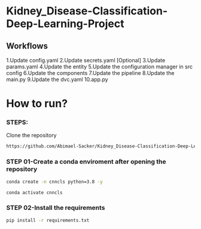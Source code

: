 # Kidney_Disease-Classification-Deep-Learning-Project

## Workflows
1.Update config.yaml
2.Update secrets.yaml [Optional]
3.Update params.yaml
4.Update the entity
5.Update the configuration manager in src config
6.Update the components
7.Update the pipeline
8.Update the main.py
9.Update the dvc.yaml
10.app.py


# How to run?

### STEPS:

Clone the repository

``` bash
https://github.com/Abimael-Sacker/Kidney_Disease-Classification-Deep-Learning-Project
```

### STEP 01-Create a conda enviroment after opening the repository
```bash
conda create -n cnncls python=3.8 -y
```

```bash
conda activate cnncls
```
### STEP 02-Install the requirements

```bash
pip install -r requirements.txt
```

